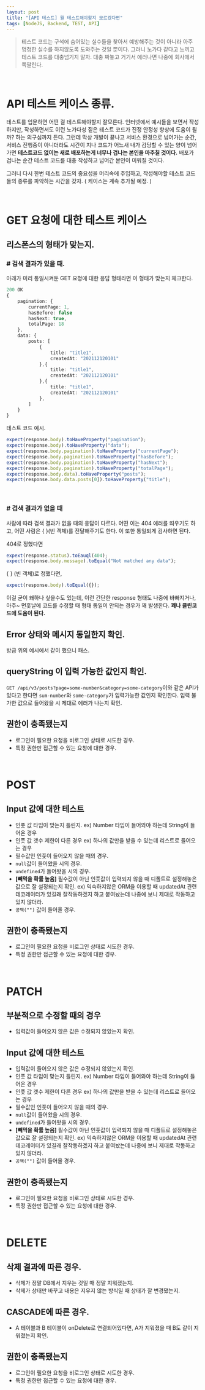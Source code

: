 ```yaml
---
layout: post
title: "[API 테스트] 뭘 테스트해야할지 모르겠다면"
tags: [NodeJS, Backend, TEST, API]
---
```


> 테스트 코드는 구석에 숨어있는 실수들을 찾아서 예방해주는 것이 아니라 아주 멍청한 실수를 하지않도록 도와주는 것일 뿐이다. 그러니 노가다 같다고 느끼고 테스트 코드를 대충넘기지 말자. 대충 짜놓고 거기서 에러나면 나중에 회사에서 쪽팔린다.

<br>

# API 테스트 케이스 종류.

테스트를 입문하면 어떤 걸 테스트해야할지 잘모른다. 인터넷에서 예시들을 보면서 작성하지만, 작성하면서도 이런 노가다성 짙은 테스트 코드가 진정 안정성 향상에 도움이 될까? 하는 의구심까지 든다. 그런데 막상 개발이 끝나고 서비스 환경으로 넘어가는 순간, 서비스 진행중이 아니더라도 시간이 지나 코드가 어느새 내가 감당할 수 있는 양이 넘어가면 **테스트코드 없이는 새로 배포하는게 너무나 겁나는 본인을 마주칠 것이다.** 배포가 겁나는 순간 테스트 코드를 대충 작성하고 넘어간 본인이 미워질 것이다.

그러니 다시 한번 테스트 코드의 중요성을 머리속에 주입하고, 작성해야할 테스트 코드들의 종류를 파악하는 시간을 갖자. ( 케이스는 계속 추가될 예정. )

<br>

# GET 요청에 대한 테스트 케이스

## 리스폰스의 형태가 맞는지.

### # 검색 결과가 있을 때.

아래가 미리 통일시켜둔 GET 요청에 대한 응답 형태라면 이 형태가 맞는지 체크한다.

```ts
200 OK
{
    pagination: {
        currentPage: 1,
        hasBefore: false
        hasNext: true,
        totalPage: 18
    },
    data: {
        posts: [
            {
                title: "title1",
                createdAt: "202112120101"
            },{
                title: "title1",
                createdAt: "202112120101"
            },{
                title: "title1",
                createdAt: "202112120101"
            },
        ]
    }
}
```

테스트 코드 예시.

```ts
expect(response.body).toHaveProperty("pagination");
expect(response.body).toHaveProperty("data");
expect(response.body.pagination).toHaveProperty("currentPage");
expect(response.body.pagination).toHaveProperty("hasBefore");
expect(response.body.pagination).toHaveProperty("hasNext");
expect(response.body.pagination).toHaveProperty("totalPage");
expect(response.body.data).toHaveProperty("posts");
expect(response.body.data.posts[0]).toHaveProperty("title");
```

<br>

### # 검색 결과가 없을 때

사람에 따라 검색 결과가 없을 때의 응답이 다르다. 어떤 이는 404 에러를 띄우기도 하고, 어떤 사람은 { }(빈 객체)를 전달해주기도 한다. 이 또한 통일되게 검사하면 된다.

404로 정했다면

```ts
expext(response.status).toEauql(404);
expect(response.body.message).toEqual("Not matched any data");
```

{ } (빈 객체)로 정했다면,

```ts
expect(response.body).toEqual({});
```

이걸 굳이 왜하나 싶을수도 있는데, 이런 간단한 response 형태도 나중에 바빠지거나, 아주~ 먼훗날에 코드를 수정할 때 형태 통일이 안되는 경우가 꽤 발생한다. **꽤나 클린코드에 도움이 된다.**

## Error 상태와 메시지 동일한지 확인.

방금 위의 예시에서 같이 했으니 패스.

## queryString 이 입력 가능한 값인지 확인.

`GET /api/v3/posts?page=some-number&category=some-category`이와 같은 API가 있다고 한다면 `sum-number`와 `some-category`가 입력가능한 값인지 확인한다. 입력 불가한 값으로 들어왔을 시 제대로 에러가 나는지 확인.

## 권한이 충족됐는지

- 로그인이 필요한 요청을 비로그인 상태로 시도한 경우.
- 특정 권한만 접근할 수 있는 요청에 대한 경우.

<br>

# POST

## Input 값에 대한 테스트

- 인풋 값 타입이 맞는지 틀린지. ex) Number 타입이 들어와야 하는데 String이 들어온 경우
- 인풋 값 갯수 제한이 다른 경우 ex) 하나의 값만을 받을 수 있는데 리스트로 들어오는 경우
- 필수값인 인풋이 들어오지 않을 때의 경우.
- `null`값이 들어왔을 시의 경우.
- `undefined`가 들어왓을 시의 경우.
- **[빼먹을 확률 높음]** 필수값이 아닌 인풋값이 입력되지 않을 때 디폴트로 설정해놓은 값으로 잘 설정되는지 확인. ex) 익숙하지않은 ORM을 이용할 때 updatedAt 관련 데코레이터가 있길래 잘작동하겠지 하고 붙여놨는데 나중에 보니 제대로 작동하고 있지 않더라.
- `공백("")` 값이 들어올 경우.

## 권한이 충족됐는지

- 로그인이 필요한 요청을 비로그인 상태로 시도한 경우.
- 특정 권한만 접근할 수 있는 요청에 대한 경우.

<br>

# PATCH

## 부분적으로 수정할 때의 경우

- 입력값이 들어오지 않은 값은 수정되지 않았는지 확인.

## Input 값에 대한 테스트

- 입력값이 들어오지 않은 값은 수정되지 않았는지 확인.
- 인풋 값 타입이 맞는지 틀린지. ex) Number 타입이 들어와야 하는데 String이 들어온 경우
- 인풋 값 갯수 제한이 다른 경우 ex) 하나의 값만을 받을 수 있는데 리스트로 들어오는 경우
- 필수값인 인풋이 들어오지 않을 때의 경우.
- `null`값이 들어왔을 시의 경우.
- `undefined`가 들어왓을 시의 경우.
- **[빼먹을 확률 높음]** 필수값이 아닌 인풋값이 입력되지 않을 때 디폴트로 설정해놓은 값으로 잘 설정되는지 확인. ex) 익숙하지않은 ORM을 이용할 때 updatedAt 관련 데코레이터가 있길래 잘작동하겠지 하고 붙여놨는데 나중에 보니 제대로 작동하고 있지 않더라.
- `공백("")` 값이 들어올 경우.

## 권한이 충족됐는지

- 로그인이 필요한 요청을 비로그인 상태로 시도한 경우.
- 특정 권한만 접근할 수 있는 요청에 대한 경우.

<br>

# DELETE

## 삭제 결과에 따른 경우.

- 삭제가 정말 DB에서 지우는 것일 때 정말 지워졌는지.
- 삭제가 상태만 바꾸고 내용은 지우지 않는 방식일 때 상태가 잘 변경됐는지.

## CASCADE에 따른 경우.

- A 테이블과 B 테이블이 onDelete로 연결되어있다면, A가 지워졌을 때 B도 같이 지워졌는지 확인.

## 권한이 충족됐는지

- 로그인이 필요한 요청을 비로그인 상태로 시도한 경우.
- 특정 권한만 접근할 수 있는 요청에 대한 경우.
